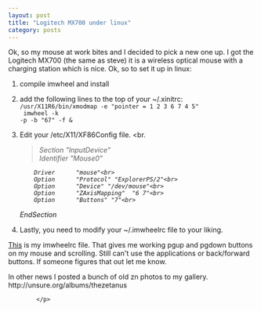 ```yaml
---
layout: post
title: "Logitech MX700 under linux"
category: posts
---
```

<p>
    			Ok, so my mouse at work bites and I decided to pick a new one up. I got the Logitech MX700 (the same as steve) it is a wireless optical mouse with a charging station which is nice. Ok, so to set it up in linux:
<p>

1. compile imwheel and install<br>
2. add the following lines to the top of your ~/.xinitrc:<br>
      <code>/usr/X11R6/bin/xmodmap -e "pointer = 1 2 3 6 7 4 5"<br>
      imwheel -k -p -b "67" -f &</code><br>
3. Edit your /etc/X11/XF86Config file. <br.
   ><i>Section "InputDevice"<br>
           Identifier  "Mouse0"<br>

           Driver      "mouse"<br>
           Option      "Protocol" "ExplorerPS/2"<br>
           Option      "Device" "/dev/mouse"<br>
           Option      "ZAxisMapping"  "6 7"<br>
           Option      "Buttons" "7"<br>
      EndSection<br></i>

4. Lastly, you need to modify your ~/.imwheelrc file to your liking.<br>
<p>
<a href="http://web.archive.org/web/20041129021104/http://unsure.org/junkbox/imwheelrc">This</a> is my imwheelrc file. That gives me working pgup and pgdown buttons on my mouse and scrolling. Still can't use the applications or back/forward buttons. If someone figures that out let me know.<br>
<p>
In other news I posted a bunch of old zn photos to my gallery.<br>
http://unsure.org/albums/thezetanus

  			</p>